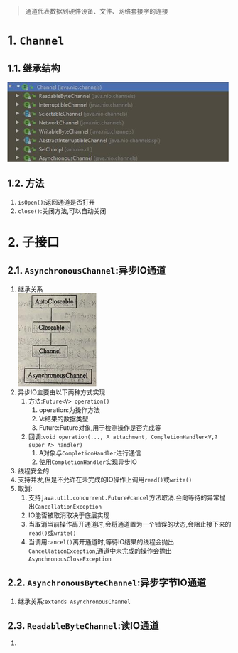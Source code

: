 > 通道代表数据到硬件设备、文件、网络套接字的连接
# 1. `Channel`
## 1.1. 继承结构
![](./images/channel.jpg)
## 1.2. 方法
1. `isOpen()`:返回通道是否打开
2. `close()`:关闭方法,可以自动关闭
# 2. 子接口
## 2.1. `AsynchronousChannel`:异步IO通道
1. 继承关系  
![](./images/AsynchronousChannel继承关系.jpg)
2. 异步IO主要由以下两种方式实现
   1. 方法:`Future<V> operation()`
      1. operation:为操作方法
      2. V:结果的数据类型
      3. Future:Future对象,用于检测操作是否完成等
   2. 回调:`void operation(..., A attachment, CompletionHandler<V,? super A> handler)`
      1. A对象与`CompletionHandler`进行通信
      2. 使用`CompletionHandler`实现异步IO
3. 线程安全的
4. 支持并发,但是不允许在未完成的IO操作上调用`read()`或`write()`
5. 取消:
   1. 支持`java.util.concurrent.Future#cancel`方法取消.会向等待的异常抛出`CancellationException`
   2. IO能否被取消取决于底层实现
   3. 当取消当前操作离开通道时,会将通道置为一个错误的状态,会阻止接下来的`read()`或`write()`
   4. 当调用`cancel()`离开通道时,等待IO结果的线程会抛出`CancellationException`,通道中未完成的操作会抛出`AsynchronousCloseException`
## 2.2. `AsynchronousByteChannel`:异步字节IO通道
1. 继承关系:`extends AsynchronousChannel`
## 2.3. `ReadableByteChannel`:读IO通道
1. 